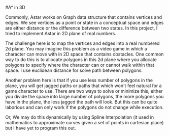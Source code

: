#A* in 3D

Commonly, Astar works on Graph data structure that contains vertices and edges. We see vertices as a point or state in a conceptual space and edges are either distance or the difference between two states. In this project, I tried to implement Astar in 2D plane of real numbers. 

The challenge here is to map the vertices and edges into a real numbered 2d plane. You may imagine this problem as a video game in which a character can move with in 2D space that contains obstacles. One common way to do this is to allocate polygons in this 2d plane where you allocate polygons to specify where the character can or cannot walk within that space. I use euclidean distance for solve path between polygons.

Another problem here is that if you use less number of polygons in the plane, you will get jagged paths or paths that which won't feel natural for a game character to use. There are two ways to solve or minimize this, either you divide the space into large number of polygons, the more polygons you have in the plane, the less jagged the path will look. But this can be quite laborious and can only work if the polygons do not change while execution.

Or, We may do this dynamically by using Spline Interpolation (it used in mathematics to approximate curves given a set of points in cartesian place) but I have yet to program this out.
